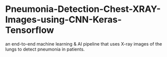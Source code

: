 # Pneumonia-Detection-Chest-XRAY-Images-using-CNN-Keras-Tensorflow
an end-to-end machine learning &amp; AI pipeline that uses X-ray images of the lungs to detect pneumonia in patients.
